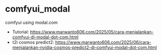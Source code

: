 # comfyui_modal
comfyui using modal.com

- Tutorial: https://www.marwanto606.com/2025/05/cara-menjalankan-comfyui-di-modal-dot-com.html
- t2i cosmos predict2: https://www.marwanto606.com/2025/06/cara-menjalankan-nvidia-cosmos-predict2-di-comfyui-modal-dot-com.html
